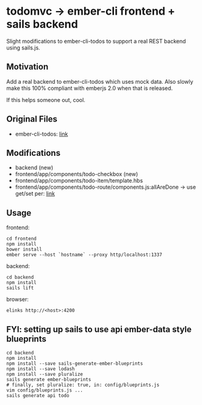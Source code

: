 # todomvc -> ember-cli frontend + sails backend

Slight modifications to ember-cli-todos to support a real REST backend using sails.js.

## Motivation

Add a real backend to ember-cli-todos which uses mock data. Also slowly make this 100% compliant with emberjs 2.0 when that is released.

If this helps someone out, cool.

## Original Files

- ember-cli-todos: [link](https://github.com/ember-cli/ember-cli-todos)

## Modifications

- backend (new)
- frontend/app/components/todo-checkbox (new)
- frontend/app/components/todo-item/template.hbs
- frontend/app/components/todo-route/components.js:allAreDone -> use get/set per: [link](http://emberjs.com/deprecations/v1.x/#toc_computed-properties-with-a-shared-getter-and-setter)

## Usage

frontend:

```
cd frontend
npm install
bower install
ember serve --host `hostname` --proxy http/localhost:1337
```

backend:

```
cd backend
npm install
sails lift
```

browser:

```
elinks http://<host>:4200
```

## FYI: setting up sails to use api ember-data style blueprints

```
cd backend
npm install
npm install --save sails-generate-ember-blueprints
npm install --save lodash
npm install --save pluralize
sails generate ember-blueprints
# finally, set pluralize: true, in: config/blueprints.js
vim config/blueprints.js ...
sails generate api todo
```
